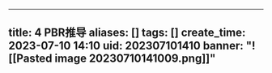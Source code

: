 
---
title: 4 PBR推导
aliases: []
tags: []
create_time: 2023-07-10 14:10
uid: 202307101410
banner: "![[Pasted image 20230710141009.png]]"
---

